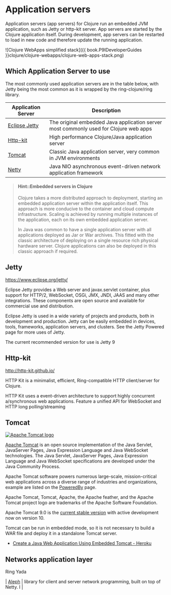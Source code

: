 # Application servers
Application servers (app servers) for Clojure run an embedded JVM application, such as Jetty or http-kit server.  App servers are started by the Clojure application itself.  During development, app servers can be restarted to load in new code and therefore update the running application.

![Clojure WebApps simplified stack]({{ book.P9IDeveloperGuides }}clojure/clojure-webapps/clojure-web-apps-stack.png)

## Which Application Server to use
The most commonly used application servers are in the table below, with Jetty being the most common as it is wrapped by the ring-clojure/ring library.

| Application Server                              | Description                                                                           |
|-------------------------------------------------|---------------------------------------------------------------------------------------|
| [Eclipse Jetty](https://www.eclipse.org/jetty/) | The original embedded Java application server most commonly used for Clojure web apps |
| [Http-kit](http://http-kit.github.io/)          | High performance Clojure/Java application server                                      |
| [Tomcat](http://tomcat.apache.org/)             | Classic Java application server, very common in JVM environments                      |
| [Netty](https://netty.io/)                      | Java NIO asynchronous event-driven network application framework                      |



> #### Hint::Embedded servers in Clojure
> Clojure takes a more distributed approach to deployment, starting an embedded application server within the application itself.  This approach is more conducive to the container and cloud compute infrastructure.  Scaling is achieved by running multiple instances of the application, each on its own embedded application server.
>
> In Java was common to have a single application server with all applications deployed as Jar or War archives.  This fitted with the classic architecture of deploying on a single resource rich physical hardware server.  Clojure applications can also be deployed in this classic approach if required.




## Jetty
https://www.eclipse.org/jetty/

Eclipse Jetty provides a Web server and javax.servlet container, plus support for HTTP/2, WebSocket, OSGi, JMX, JNDI, JAAS and many other integrations. These components are open source and available for commercial use and distribution.

Eclipse Jetty is used in a wide variety of projects and products, both in development and production. Jetty can be easily embedded in devices, tools, frameworks, application servers, and clusters. See the Jetty Powered page for more uses of Jetty.

The current recommended version for use is Jetty 9

## Http-kit
http://http-kit.github.io/

HTTP Kit is a minimalist, efficient, Ring-compatible HTTP client/server for Clojure.

HTTP Kit uses a event-driven architecture to support highly concurrent a/synchronous web applications. Feature a unified API for WebSocket and HTTP long polling/streaming


## Tomcat
[![Apache Tomcat logo](https://tomcat.apache.org/res/images/tomcat.png)](http://tomcat.apache.org/)

[Apache Tomcat](http://tomcat.apache.org/) is an open source implementation of the Java Servlet, JavaServer Pages, Java Expression Language and Java WebSocket technologies. The Java Servlet, JavaServer Pages, Java Expression Language and Java WebSocket specifications are developed under the Java Community Process.

Apache Tomcat software powers numerous large-scale, mission-critical web applications across a diverse range of industries and organizations, example are listed on the [PoweredBy](https://cwiki.apache.org/confluence/display/TOMCAT/PoweredBy) page.

Apache Tomcat, Tomcat, Apache, the Apache feather, and the Apache Tomcat project logo are trademarks of the Apache Software Foundation.

Apache Tomcat 9.0 is the [current stable version](http://tomcat.apache.org/whichversion.html) with active development now on version 10.

Tomcat can be run in embedded mode, so it is not necessary to build a WAR file and deploy it in a standalone Tomcat server.

* [Create a Java Web Application Using Embedded Tomcat - Heroku](https://devcenter.heroku.com/articles/create-a-java-web-application-using-embedded-tomcat)





## Networks application layer

Ring
Yada

| [Aleph](https://aleph.io/aleph/http.html) | library for client and server network programming, built on top of Netty. I           |
